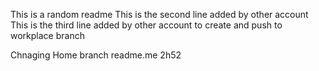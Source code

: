 This is a random readme
This is the second line added by other account
This is the third line added by other account to create and push to workplace branch

Chnaging Home branch readme.me
2h52